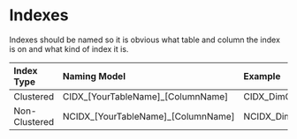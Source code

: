 # Indexes

Indexes should be named so it is obvious what table and column the index is on and what kind of index it is.

| Index Type | Naming Model | Example |
| :--- | :--- | :--- |
| Clustered | CIDX\_\[YourTableName\]\_\[ColumnName\] | CIDX\_DimCustomer\_CustomerCK |
| Non-Clustered | NCIDX\_\[YourTableName\]\_\[ColumnName\] | NCIDX\_DimCustomer\_SourceSystemKey |



